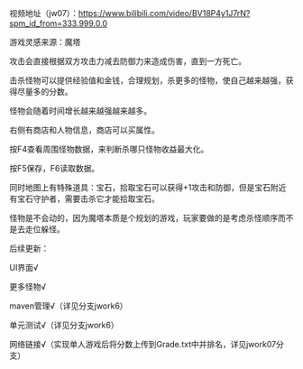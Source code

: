 视频地址（jw07）：https://www.bilibili.com/video/BV18P4y1J7rN?spm_id_from=333.999.0.0

游戏灵感来源：魔塔

攻击会直接根据双方攻击力减去防御力来造成伤害，直到一方死亡。

击杀怪物可以提供经验值和金钱，合理规划，杀更多的怪物，使自己越来越强，获得尽量多的分数。  

怪物会随着时间增长越来越强越来越多。

右侧有商店和人物信息，商店可以买属性。

按F4查看周围怪物数据，来判断杀哪只怪物收益最大化。  

按F5保存，F6读取数据。

同时地图上有特殊道具：宝石，拾取宝石可以获得+1攻击和防御，但是宝石附近有宝石守护者，需要击杀它才能拾取宝石。

怪物是不会动的，因为魔塔本质是个规划的游戏，玩家要做的是考虑杀怪顺序而不是去走位躲怪。

后续更新：

UI界面√

更多怪物√

maven管理√（详见分支jwork6）

单元测试√（详见分支jwork6）

网络链接√（实现单人游戏后将分数上传到Grade.txt中并排名，详见jwork07分支）
